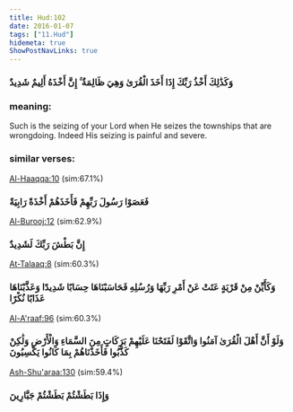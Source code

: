 ```yaml
---
title: Hud:102
date: 2016-01-07
tags: ["11.Hud"]
hidemeta: true 
ShowPostNavLinks: true 
---
```

### وَكَذَٰلِكَ أَخْذُ رَبِّكَ إِذَا أَخَذَ الْقُرَىٰ وَهِيَ ظَالِمَةٌ ۚ إِنَّ أَخْذَهُ أَلِيمٌ شَدِيدٌ
### meaning: 
Such is the seizing of your Lord when He seizes the townships that are wrongdoing. Indeed His seizing is painful and severe.
### similar verses: 

[Al-Haaqqa:10](/69/10) (sim:67.1%)

### فَعَصَوْا رَسُولَ رَبِّهِمْ فَأَخَذَهُمْ أَخْذَةً رَابِيَةً

[Al-Burooj:12](/85/12) (sim:62.9%)

### إِنَّ بَطْشَ رَبِّكَ لَشَدِيدٌ

[At-Talaaq:8](/65/8) (sim:60.3%)

### وَكَأَيِّنْ مِنْ قَرْيَةٍ عَتَتْ عَنْ أَمْرِ رَبِّهَا وَرُسُلِهِ فَحَاسَبْنَاهَا حِسَابًا شَدِيدًا وَعَذَّبْنَاهَا عَذَابًا نُكْرًا

[Al-A'raaf:96](/7/96) (sim:60.3%)

### وَلَوْ أَنَّ أَهْلَ الْقُرَىٰ آمَنُوا وَاتَّقَوْا لَفَتَحْنَا عَلَيْهِمْ بَرَكَاتٍ مِنَ السَّمَاءِ وَالْأَرْضِ وَلَٰكِنْ كَذَّبُوا فَأَخَذْنَاهُمْ بِمَا كَانُوا يَكْسِبُونَ

[Ash-Shu'araa:130](/26/130) (sim:59.4%)

### وَإِذَا بَطَشْتُمْ بَطَشْتُمْ جَبَّارِينَ
